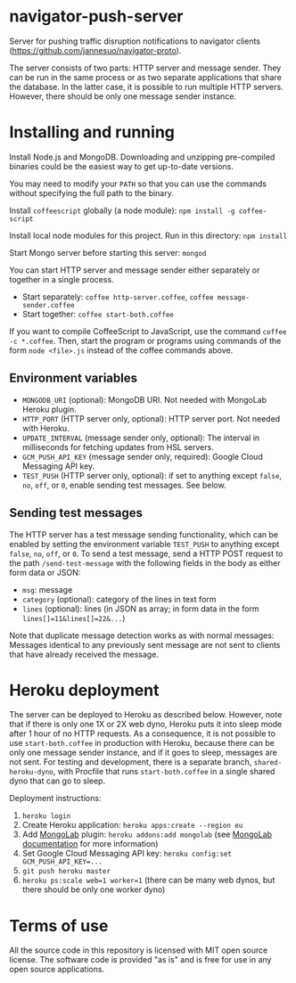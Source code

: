 # navigator-push-server

Server for pushing traffic disruption notifications to navigator
clients (<https://github.com/jannesuo/navigator-proto>).

The server consists of two parts: HTTP server and message sender. They
can be run in the same process or as two separate applications that
share the database. In the latter case, it is possible to run multiple
HTTP servers. However, there should be only one message sender
instance.


# Installing and running

Install Node.js and MongoDB. Downloading and unzipping pre-compiled 
binaries could be the easiest way to get up-to-date versions.

You may need to modify your `PATH` so that you can use the commands 
without specifying the full path to the binary.

Install `coffeescript` globally (a node module): `npm install -g coffee-script`

Install local node modules for this project. Run in this directory: `npm install`

Start Mongo server before starting this server: `mongod`

You can start HTTP server and message sender either separately or
together in a single process.

* Start separately: `coffee http-server.coffee`, `coffee message-sender.coffee`
* Start together: `coffee start-both.coffee`

If you want to compile CoffeeScript to JavaScript, use the command
`coffee -c *.coffee`. Then, start the program or programs using
commands of the form `node <file>.js` instead of the coffee commands
above.

## Environment variables

*  `MONGODB_URI` (optional): MongoDB URI. Not needed with MongoLab
   Heroku plugin.
*  `HTTP_PORT` (HTTP server only, optional): HTTP server port. Not
   needed with Heroku.
*  `UPDATE_INTERVAL` (message sender only, optional): The interval in
   milliseconds for fetching updates from HSL servers.
*  `GCM_PUSH_API_KEY` (message sender only, required): Google Cloud
   Messaging API key.
*  `TEST_PUSH` (HTTP server only, optional): if set to anything except
   `false`, `no`, `off`, or `0`, enable sending test messages. See
   below.

## Sending test messages

The HTTP server has a test message sending functionality, which can
be enabled by setting the environment variable `TEST_PUSH` to anything
except `false`, `no`, `off`, or `0`. To send a test message, send a
HTTP POST request to the path `/send-test-message` with the following
fields in the body as either form data or JSON:

*  `msg`: message
*  `category` (optional): category of the lines in text form
*  `lines` (optional): lines (in JSON as array; in form data in the
   form `lines[]=11&lines[]=22&...`)

Note that duplicate message detection works as with normal messages:
Messages identical to any previously sent message are not sent to
clients that have already received the message.


# Heroku deployment

The server can be deployed to Heroku as described below. However, note
that if there is only one 1X or 2X web dyno, Heroku puts it into sleep
mode after 1 hour of no HTTP requests. As a consequence, it is not
possible to use `start-both.coffee` in production with Heroku, because
there can be only one message sender instance, and if it goes to
sleep, messages are not sent. For testing and development, there is a
separate branch, `shared-heroku-dyno`, with Procfile that runs
`start-both.coffee` in a single shared dyno that can go to sleep.

Deployment instructions:

1.  `heroku login`
2.  Create Heroku application: `heroku apps:create --region eu`
3.  Add [MongoLab][] plugin: `heroku addons:add mongolab`
    (see [MongoLab documentation][] for more information)
4.  Set Google Cloud Messaging API key: `heroku config:set GCM_PUSH_API_KEY=...`
5.  `git push heroku master`
6.  `heroku ps:scale web=1 worker=1` (there can be many web dynos, but
    there should be only one worker dyno)


[MongoLab]: https://addons.heroku.com/mongolab
[MongoLab documentation]: https://devcenter.heroku.com/articles/mongolab

# Terms of use
All the source code in this repository is licensed with MIT open source
license. The software code is provided "as is" and is free for use in
any open source applications.

